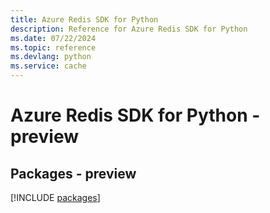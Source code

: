 ```yaml
---
title: Azure Redis SDK for Python
description: Reference for Azure Redis SDK for Python
ms.date: 07/22/2024
ms.topic: reference
ms.devlang: python
ms.service: cache
---
```

# Azure Redis SDK for Python - preview
## Packages - preview
[!INCLUDE [packages](redis-index.md)]